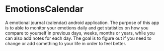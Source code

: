 # EmotionsCalendar
A emotional journal (calendar) android application. The purpose of this app is to able to monitor your emotions daily and get statistics on how you compare to yourself in previous days, weeks, months or years, while you can also add notes for each day. The goal is to figure out if you need to change or add something to your life in order to feel better.
